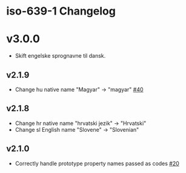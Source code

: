 # iso-639-1 Changelog

# v3.0.0
- Skift engelske sprognavne til dansk.

## v2.1.9
- Change hu native name "Magyar" -> "magyar" [#40](https://github.com/meikidd/iso-639-1/pull/40)
## v2.1.8
- Change hr native name "hrvatski jezik" -> "Hrvatski"
- Change sl English name "Slovene" -> "Slovenian"
## v2.1.0
- Correctly handle prototype property names passed as codes [#20](https://github.com/meikidd/iso-639-1/issues/20)

